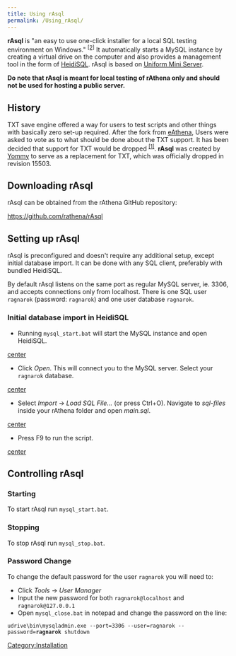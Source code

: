 ```yaml
---
title: Using rAsql
permalink: /Using_rAsql/
---
```


**rAsql** is "an easy to use one-click installer for a local SQL testing environment on Windows." <sup>[\[2\]](http://rathena.org/board/user/441-sirius-white/)</sup> It automatically starts a MySQL instance by creating a virtual drive on the computer and also provides a management tool in the form of [HeidiSQL](http://www.heidisql.com/). rAsql is based on [Uniform Mini Server](https://sourceforge.net/projects/miniserver/).

**Do note that rAsql is meant for local testing of rAthena only and should not be used for hosting a public server.**

History
-------

TXT save engine offered a way for users to test scripts and other things with basically zero set-up required. After the fork from [eAthena](eAthena), Users were asked to vote as to what should be done about the TXT support. It has been decided that support for TXT would be dropped <sup>[\[1\]](http://rathena.org/board/topic/53926-removal-of-txt-support/)</sup>. **rAsql** was created by [Yommy](http://rathena.org/board/user/251-yommy/) to serve as a replacement for TXT, which was officially dropped in revision 15503.

Downloading rAsql
-----------------

rAsql can be obtained from the rAthena GitHub repository:

<https://github.com/rathena/rAsql>

Setting up rAsql
----------------

rAsql is preconfigured and doesn't require any additional setup, except initial database import. It can be done with any SQL client, preferably with bundled HeidiSQL.

By default rAsql listens on the same port as regular MySQL server, ie. 3306, and accepts connections only from localhost. There is one SQL user `ragnarok` (password: `ragnarok`) and one user database `ragnarok`.

### Initial database import in HeidiSQL

-   Running `mysql_start.bat` will start the MySQL instance and open HeidiSQL.

[center](File:rasql_run.png)

-   Click *Open*. This will connect you to the MySQL server. Select your `ragnarok` database.

[center](File:rasql_open.jpg)

-   Select *Import* -&gt; *Load SQL File...* (or press Ctrl+O). Navigate to *sql-files* inside your rAthena folder and open *main.sql*.

[center](File:Rasql_insert_start.png)

-   Press F9 to run the script.

[center](File:rasql_insert_finish.png)

Controlling rAsql
-----------------

### Starting

To start rAsql run `mysql_start.bat`.

### Stopping

To stop rAsql run `mysql_stop.bat`.

### Password Change

To change the default password for the user `ragnarok` you will need to:

-   Click *Tools* -&gt; *User Manager*
-   Input the new password for both `ragnarok@localhost` and `ragnarok@127.0.0.1`
-   Open `mysql_close.bat` in notepad and change the password on the line:

`udrive\bin\mysqladmin.exe --port=3306 --user=ragnarok --password=`**`ragnarok`**` shutdown`

[Category:Installation](Installation)